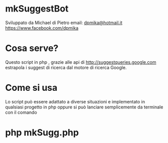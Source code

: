
# mkSuggestBot
Sviluppato da Michael di Pietro
email: dpmika@hotmail.it
https://www.facebook.com/dpmika

# Cosa serve?
Questo script in php , grazie alle api di http://suggestqueries.google.com estrapola i suggest di ricerca dal motore di ricerca Google.

# Come si usa

Lo script può essere adattato a diverse situazioni e implementato in qualsiasi progetto in php oppure si può lanciare semplicemente da terminale con il comando

# php mkSugg.php



